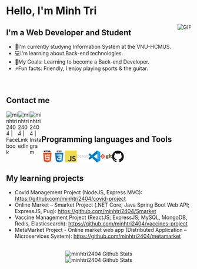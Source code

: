 # Hello, I'm Minh Tri

<img align="right" alt="GIF" height="160px" src="https://i.imgur.com/faeX3oa.gif" />

## I'm a Web Developer and Student

- 🏫I'm currently studying Information System at the VNU-HCMUS.
- 💻I'm learning about Back-end technologies.
- 🎯My Goals: Learning to become a Back-end Developer.
- ⚡Fun facts: Friendly, I enjoy playing sports & the guitar.

<br/>

## Contact me

[<img align="left" alt="minhtri2404 | Facebook" width="32px" src="https://cdn-icons-png.flaticon.com/512/1384/1384053.png" />][facebook]
[<img align="left" alt="minhtri2404 | LinkedIn" width="32px" src="https://cdn-icons-png.flaticon.com/512/174/174857.png" />][linkedin]
[<img align="left" alt="minhtri2404 | Instagram" width="32px" src="https://cdn-icons-png.flaticon.com/512/2504/2504918.png" />][instagram]

<br/>
<br/>

## Programming languages and Tools

[<img align="left" alt="HTML5" width="32px" src="https://raw.githubusercontent.com/github/explore/80688e429a7d4ef2fca1e82350fe8e3517d3494d/topics/html/html.png" />][html]
[<img align="left" alt="CSS3" width="32px" src="https://raw.githubusercontent.com/github/explore/80688e429a7d4ef2fca1e82350fe8e3517d3494d/topics/css/css.png" />][css]
[<img align="left" alt="JavaScript" width="32px" src="https://raw.githubusercontent.com/github/explore/80688e429a7d4ef2fca1e82350fe8e3517d3494d/topics/javascript/javascript.png" />][js]
[<img align="left" alt="Express" width="32px" src="https://raw.githubusercontent.com/github/explore/80688e429a7d4ef2fca1e82350fe8e3517d3494d/topics/express/express.png" />][express]
[<img align="left" alt="Visual Studio Code" width="32px" src="https://raw.githubusercontent.com/github/explore/80688e429a7d4ef2fca1e82350fe8e3517d3494d/topics/visual-studio-code/visual-studio-code.png" />][vscode]
[<img align="left" alt="Git" width="32px" src="https://raw.githubusercontent.com/github/explore/78df643247d429f6cc873026c0622819ad797942/topics/git/git.png" />][git]
[<img align="left" alt="Github" width="32px" src="https://raw.githubusercontent.com/github/explore/78df643247d429f6cc873026c0622819ad797942/topics/github/github.png" />][github]

<br/>
<br/>

## My learning projects

- Covid Management Project (NodeJS, Express MVC): https://github.com/minhtri2404/covid-project
- Online Market – Smarket Project (.NET Core; Java Spring Boot Web API; ExpressJS, Pug): https://github.com/minhtri2404/Smarket
- Vaccine Management Project (ReactJS; ExpressJS; MySQL, MongoDB, Redis, Elasticsearch): https://github.com/minhtri2404/vaccines-project
- MetaMarket Project - Online market web app (Distributed Application – Microservices System): https://github.com/minhtri2404/metamarket

<br/>

<div align="center">
<img alt="minhtri2404 Github Stats" src="https://github-readme-stats.vercel.app/api/?username=minhtri2404&include_all_commits=true&count_private=true&langs_count=12&show_icons=true&theme=cobalt"/>

<br/>

<img alt="minhtri2404 Github Stats" src="https://github-readme-stats.vercel.app/api/top-langs/?username=minhtri2404&langs_count=12&theme=dracula"/>
</div>

[facebook]: https://www.facebook.com/minhtri244/
[instagram]: https://www.instagram.com/_m_tri_/
[linkedin]: https://www.linkedin.com/in/hokhacminhtri/
[html]: #
[css]: #
[js]: #
[express]: #
[vscode]: #
[git]: #
[github]: #
